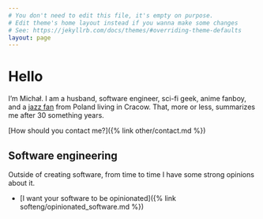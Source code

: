 ```yaml
---
# You don't need to edit this file, it's empty on purpose.
# Edit theme's home layout instead if you wanna make some changes
# See: https://jekyllrb.com/docs/themes/#overriding-theme-defaults
layout: page
---
```


# Hello

I’m Michał. I am a husband, software engineer, sci-fi geek, anime fanboy, 
and a [jazz fan](https://itunes.apple.com/profile/msapka) from Poland living in
Cracow. That, more or less, summarizes me after 30 something years.

[How should you contact me?]({% link other/contact.md %})

## Software engineering

Outside of creating software, from time to time I have some strong 
opinions about it.

- [I want your software to be opinionated]({% link softeng/opinionated_software.md %})
